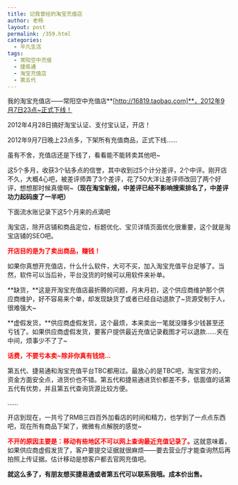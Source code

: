 ```yaml
---
title: 记我曾经的淘宝充值店
author: 老杨
layout: post
permalink: /359.html
categories:
  - 平凡生活
tags:
  - 常阳空中充值
  - 捷易通
  - 淘宝充值店
  - 第五代
---
```

我的淘宝充值店——常阳空中充值店**[http://16819.taobao.com]**，2012年9月7日23点~正式下线！

2012年4月28日搞好淘宝认证、支付宝认证，开店！

2012年9月7日晚上23点多，下架所有充值商品，正式下线……

虽有不舍，充值店还是下线了，看看能不能转卖其他吧~  


  
这5个多月，收获3个钻多点的信誉，其中收到过5个计分差评，2个中评。刚开店不久，大概4心吧，被差评师弄了3个差评，花了50大洋让差评师改回了两个好评，想想那时候真傻啊~**（现在淘宝新规，中差评已经不影响搜索排名了，中差评功力起码废了一半吧）**

下面流水账记录下这5个月来的点滴吧

淘宝店，除开店铺和商品定位，标题优化、宝贝详情页面优化很重要，这个就是淘宝店铺的SEO吧。

<span style="color: red;"><strong>开店目的是为了卖出商品，赚钱！</strong></span>

如果你真想开充值店，什么什么软件，大可不买，加入淘宝充值平台足够了。当然，软件可以当后补，平台没货的时候可以用软件来补单。

**缺货，**这是开淘宝充值店最折腾的问题，月末月初，这个供应商维护那个供应商维护，好不容易来个单，却发现缺货了或者已经自动退款了~货源受制于人，很难强大~

**虚假发货，**供应商虚假发货，这个最烦，本来卖出一笔就没赚多少钱甚至还亏钱了。如果供应商虚假发货，要客户提供最近充值记录截图才可以退款……夹在中间，烦事少不了了~

<span style="color: red;"><strong>话费，不要亏本卖~除非你真有钱烧...</strong></span>

第五代、捷易通和淘宝充值平台TBC都用过。最放心的是TBC吧，淘宝官方的，资金方面安全点，进货价也不错。第五代和捷易通进货价都差不多，低面值的话第五代有优势，并且第五代查询货源比较方便。

……

开店到现在，一共亏了RMB三四百外加看店的时间和精力，也学到了一点点东西吧，现在所有商品下架了，微微有点解脱的感觉~

<span style="color: red;"><strong>不开的原因主要是：移动有些地区不可以网上查询最近充值记录了。</strong></span>这就意味着，如果供应商虚假发货了，客户要提交证据就很麻烦——要去营业厅才能查询然后再拍照上传证据。估计移动是想客户都去官网充值吧。

**就这么多了，有朋友想买捷易通或者第五代可以联系我哦。成本价出售。**